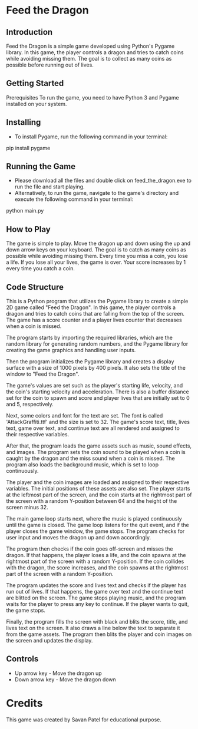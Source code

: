 # Feed the Dragon
## Introduction
Feed the Dragon is a simple game developed using Python's Pygame library. In this game, the player controls a dragon and tries to catch coins while avoiding missing them. The goal is to collect as many coins as possible before running out of lives.

## Getting Started
Prerequisites
To run the game, you need to have Python 3 and Pygame installed on your system.

## Installing
* To install Pygame, run the following command in your terminal:

pip install pygame 

## Running the Game
* Please download all the files and double click on feed_the_dragon.exe to run the file and start playing. 
* Alternatively, to run the game, navigate to the game's directory and execute the following command in your terminal:

python main.py
## How to Play
The game is simple to play. Move the dragon up and down using the up and down arrow keys on your keyboard. The goal is to catch as many coins as possible while avoiding missing them. Every time you miss a coin, you lose a life. If you lose all your lives, the game is over. Your score increases by 1 every time you catch a coin.

## Code Structure
This is a Python program that utilizes the Pygame library to create a simple 2D game called "Feed the Dragon". In this game, the player controls a dragon and tries to catch coins that are falling from the top of the screen. The game has a score counter and a player lives counter that decreases when a coin is missed.

The program starts by importing the required libraries, which are the random library for generating random numbers, and the Pygame library for creating the game graphics and handling user inputs.

Then the program initializes the Pygame library and creates a display surface with a size of 1000 pixels by 400 pixels. It also sets the title of the window to "Feed the Dragon".

The game's values are set such as the player's starting life, velocity, and the coin's starting velocity and acceleration. There is also a buffer distance set for the coin to spawn and score and player lives that are initially set to 0 and 5, respectively.

Next, some colors and font for the text are set. The font is called 'AttackGraffiti.ttf' and the size is set to 32. The game's score text, title, lives text, game over text, and continue text are all rendered and assigned to their respective variables.

After that, the program loads the game assets such as music, sound effects, and images. The program sets the coin sound to be played when a coin is caught by the dragon and the miss sound when a coin is missed. The program also loads the background music, which is set to loop continuously.

The player and the coin images are loaded and assigned to their respective variables. The initial positions of these assets are also set. The player starts at the leftmost part of the screen, and the coin starts at the rightmost part of the screen with a random Y-position between 64 and the height of the screen minus 32.

The main game loop starts next, where the music is played continuously until the game is closed. The game loop listens for the quit event, and if the player closes the game window, the game stops. The program checks for user input and moves the dragon up and down accordingly.

The program then checks if the coin goes off-screen and misses the dragon. If that happens, the player loses a life, and the coin spawns at the rightmost part of the screen with a random Y-position. If the coin collides with the dragon, the score increases, and the coin spawns at the rightmost part of the screen with a random Y-position.

The program updates the score and lives text and checks if the player has run out of lives. If that happens, the game over text and the continue text are blitted on the screen. The game stops playing music, and the program waits for the player to press any key to continue. If the player wants to quit, the game stops.

Finally, the program fills the screen with black and blits the score, title, and lives text on the screen. It also draws a line below the text to separate it from the game assets. The program then blits the player and coin images on the screen and updates the display.

## Controls
* Up arrow key - Move the dragon up
* Down arrow key - Move the dragon down
# Credits
This game was created by Savan Patel for educational purpose. 
